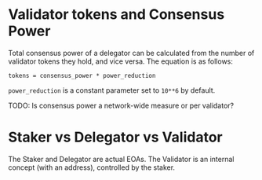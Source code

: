 # Validator tokens and Consensus Power

Total consensus power of a delegator can be calculated from the number of validator tokens they hold, and vice versa. 
The equation is as follows:

```
tokens = consensus_power * power_reduction
```

`power_reduction` is a constant parameter set to `10**6` by default.

TODO: Is consensus power a network-wide measure or per validator?

# Staker vs Delegator vs Validator
The Staker and Delegator are actual EOAs.
The Validator is an internal concept (with an address), controlled by the staker.

